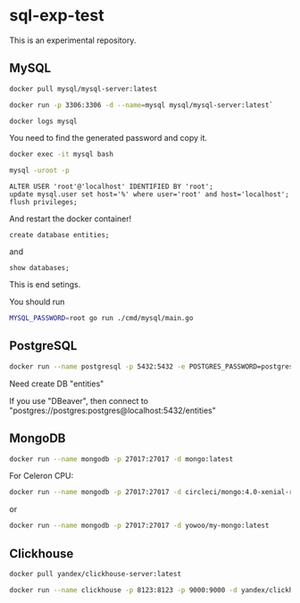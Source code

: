 # sql-exp-test

This is an experimental repository.


## MySQL

```bash
docker pull mysql/mysql-server:latest
``` 

```bash
docker run -p 3306:3306 -d --name=mysql mysql/mysql-server:latest`
``` 
 
```bash
docker logs mysql
``` 

You need to find the generated password and copy it. 

```bash
docker exec -it mysql bash
``` 

```bash
mysql -uroot -p
``` 

```mysql
ALTER USER 'root'@'localhost' IDENTIFIED BY 'root';
update mysql.user set host='%' where user='root' and host='localhost';
flush privileges;
```

And restart the docker container! 

```mysql
create database entities;
```

and 

```mysql
show databases;
```

This is end setings. 

You should run 
```bash
MYSQL_PASSWORD=root go run ./cmd/mysql/main.go
```


## PostgreSQL

```bash
docker run --name postgresql -p 5432:5432 -e POSTGRES_PASSWORD=postgres -d postgres:latest
```

Need create DB "entities"

If you use "DBeaver", then connect to "postgres://postgres:postgres@localhost:5432/entities" 


## MongoDB

```bash
docker run --name mongodb -p 27017:27017 -d mongo:latest
```

For Celeron CPU: 

```bash
docker run --name mongodb -p 27017:27017 -d circleci/mongo:4.0-xenial-ram
```

or 

```bash
docker run --name mongodb -p 27017:27017 -d yowoo/my-mongo:latest
```


## Clickhouse

```bash
docker pull yandex/clickhouse-server:latest
```

```bash
docker run --name clickhouse -p 8123:8123 -p 9000:9000 -d yandex/clickhouse-server:latest
```

